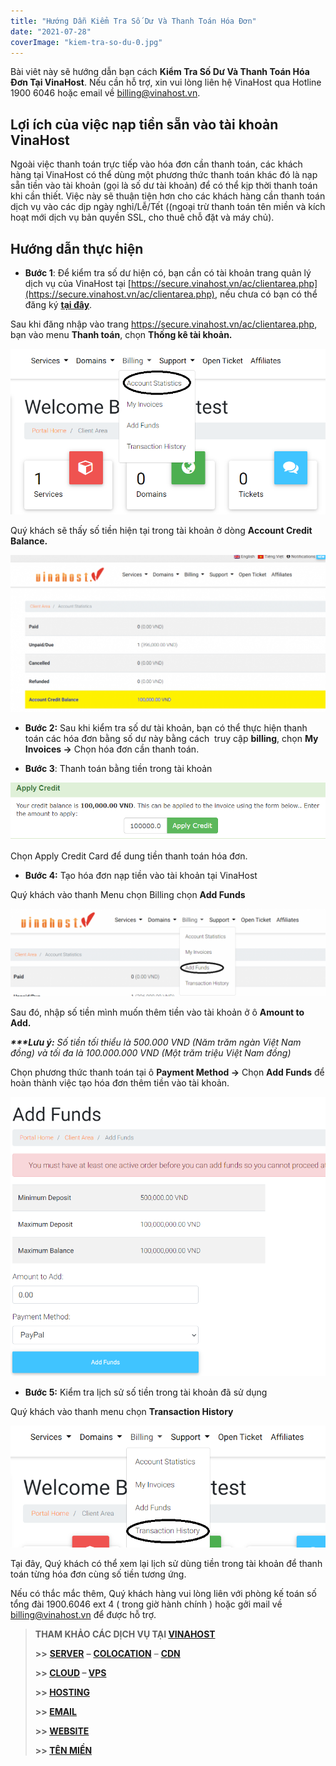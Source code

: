 ```yaml
---
title: "Hướng Dẫn Kiểm Tra Số Dư Và Thanh Toán Hóa Đơn"
date: "2021-07-28"
coverImage: "kiem-tra-so-du-0.jpg"
---
```


Bài viêt này sẽ hướng dẫn bạn cách **Kiểm Tra Số Dư Và Thanh Toán Hóa Đơn Tại VinaHost**. Nếu cần hỗ trợ, xin vui lòng liên hệ VinaHost qua Hotline 1900 6046 hoặc email về billing@vinahost.vn.

## Lợi ích của việc nạp tiền sẵn vào tài khoản VinaHost

Ngoài việc thanh toán trực tiếp vào hóa đơn cần thanh toán, các khách hàng tại VinaHost có thể dùng một phương thức thanh toán khác đó là nạp sẵn tiền vào tài khoản (gọi là số dư tài khoản) để có thể kịp thời thanh toán khi cần thiết. Việc này sẽ thuận tiện hơn cho các khách hàng cần thanh toán dịch vụ vào các dịp ngày nghỉ/Lễ/Tết ((ngoại trừ thanh toán tên miền và kích hoạt mới dịch vụ bản quyền SSL, cho thuê chỗ đặt và máy chủ).

## Hướng dẫn thực hiện

- **Bước 1**: Để kiểm tra số dư hiện có, bạn cần có tài khoản trang quản lý dịch vụ của VinaHost tại [https://secure.vinahost.vn/ac/clientarea.php](https://secure.vinahost.vn/ac/clientarea.php), nếu chưa có bạn có thể đăng ký [**tại đây**](https://secure.vinahost.vn/ac/register.php).

Sau khi đăng nhập vào trang https://secure.vinahost.vn/ac/clientarea.php, bạn vào menu **Thanh toán**, chọn **Thống kê tài khoản.**

![Kiểm Tra Số Dư Và Thanh Toán Hóa Đơn](images/kiem-tra-so-du-tai-khoan-1.png)

Quý khách sẽ thấy số tiền hiện tại trong tài khoản ở dòng **Account Credit Balance.**

![Kiểm Tra Số Dư Và Thanh Toán Hóa Đơn](images/kiem-tra-so-du-tai-khoan-2-1024x511.png)

- **Bước 2:** Sau khi kiểm tra số dư tài khoản, bạn có thể thực hiện thanh toán các hóa đơn bằng số dư này bằng cách  truy cập **billing**, chọn **My Invoices ->** Chọn hóa đơn cần thanh toán.

- **Bước 3**: Thanh toán bằng tiền trong tài khoản

![Kiểm Tra Số Dư Và Thanh Toán Hóa Đơn](images/kiem-tra-so-du-3.png)

Chọn Apply Credit Card để dung tiền thanh toán hóa đơn.

- **Bước 4:** Tạo hóa đơn nạp tiền vào tài khoản tại VinaHost

Quý khách vào thanh Menu chọn Billing chọn **Add Funds**

![Kiểm Tra Số Dư Và Thanh Toán Hóa Đơn](images/kiem-tra-so-du-tai-khoan-5-1024x284.png)

Sau đó, nhập số tiền mình muốn thêm tiền vào tài khoản ở ô **Amount to Add.**

_**\*\*\*Lưu ý:** Số tiền tối thiểu là 500.000 VND (Năm trăm ngàn Việt Nam đồng) và tối đa là 100.000.000 VND (Một trăm triệu Việt Nam đồng)_

Chọn phương thức thanh toán tại ô **Payment Method ->** Chọn **Add Funds** để hoàn thành việc tạo hóa đơn thêm tiền vào tài khoản.

![Kiểm Tra Số Dư Và Thanh Toán Hóa Đơn](images/kiem-tra-so-du-tai-khoan-6.png)

- **Bước 5:** Kiểm tra lịch sử số tiền trong tài khoản đã sử dụng

Quý khách vào thanh menu chọn **Transaction History**

![Kiểm Tra Số Dư Và Thanh Toán Hóa Đơn](images/kiem-tra-so-du-tai-khoan-7.png)

Tại đây, Quý khách có thể xem lại lịch sử dùng tiền trong tài khoản để thanh toán từng hóa đơn cùng số tiền tương ứng.

Nếu có thắc mắc thêm, Quý khách hàng vui lòng liên với phòng kế toán số tổng đài 1900.6046 ext 4 ( trong giờ hành chính ) hoặc gởi mail về [billing@vinahost.vn](mailto:billing@vinahost.vn) để được hỗ trợ.

> **THAM KHẢO CÁC DỊCH VỤ TẠI [VINAHOST](https://vinahost.vn/)**
> 
> **\>>** [**SERVER**](https://vinahost.vn/thue-may-chu-rieng/) **–** [**COLOCATION**](https://vinahost.vn/colocation.html) – [**CDN**](https://vinahost.vn/dich-vu-cdn-chuyen-nghiep)
> 
> **\>> [CLOUD](https://vinahost.vn/cloud-server-gia-re/) – [VPS](https://vinahost.vn/vps-ssd-chuyen-nghiep/)**
> 
> **\>> [HOSTING](https://vinahost.vn/wordpress-hosting)**
> 
> **\>> [EMAIL](https://vinahost.vn/email-hosting)**
> 
> **\>> [WEBSITE](http://vinawebsite.vn/)**
> 
> **\>> [TÊN MIỀN](https://vinahost.vn/ten-mien-gia-re/)**